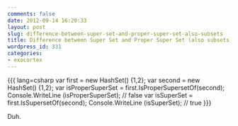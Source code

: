 ```yaml
---
comments: false
date: 2012-09-14 16:20:33
layout: post
slug: difference-between-super-set-and-proper-super-set-also-subsets
title: Difference between Super Set and Proper Super Set (also subsets)
wordpress_id: 331
categories:
- exocortex
---
```


{{{ lang=csharp
var first = new HashSet() {1,2};
var second = new HashSet() {1,2};
var isProperSuperSet = first.IsProperSupersetOf(second);
Console.WriteLine (isProperSuperSet); // false
var isSuperSet = first.IsSupersetOf(second);
Console.WriteLine (isSuperSet); // true
}}}

Duh.

